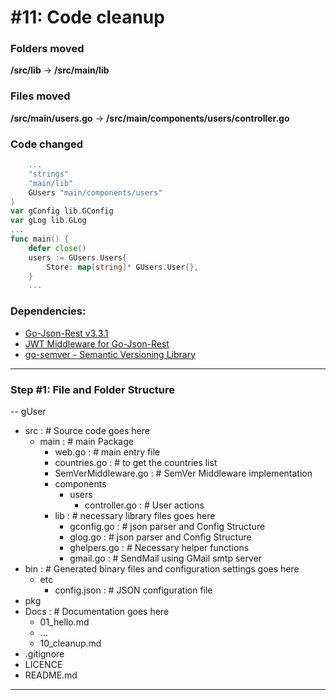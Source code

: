 # #11: Code cleanup

### Folders moved
**/src/lib**  ->   **/src/main/lib**
### Files moved
**/src/main/users.go**  ->   **/src/main/components/users/controller.go**

### Code changed
```go
    ...
    "strings"
    "main/lib"
    GUsers "main/components/users"
)
var gConfig lib.GConfig
var gLog lib.GLog
...
func main() {
	defer close()
    users := GUsers.Users{
        Store: map[string]* GUsers.User{},
    }
    ...
```
### Dependencies:
+ [Go-Json-Rest v3.3.1](https://github.com/ant0ine/go-json-rest)
+ [JWT Middleware for Go-Json-Rest](https://github.com/StephanDollberg/go-json-rest-middleware-jwt)
+ [go-semver - Semantic Versioning Library](https://github.com/ant0ine/go-json-rest#api-versioning)

---
### Step #1: File and Folder Structure
-- gUser
+ src     :  # Source code goes here
    - main  :  # main Package
        - web.go  :  # main entry file
        - countries.go : # to get the countries list
        - SemVerMiddleware.go :  # SemVer Middleware implementation 
        - components
            - users
                - controller.go : #  User actions
        - lib : # necessary library files goes here
            - gconfig.go : #  json parser and Config Structure
            - glog.go : #  json parser and Config Structure
            - ghelpers.go : #  Necessary helper functions
            - gmail.go : #  SendMail using GMail smtp server
+ bin     :  # Generated binary files and configuration settings goes here
    - etc
        - config.json  : # JSON configuration file
+ pkg
+ Docs       :  # Documentation goes here
  - 01_hello.md
  - ...
  - 10_cleanup.md
+ .gitignore
+ LICENCE
+ README.md
---

